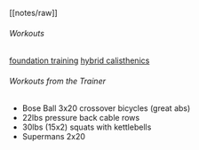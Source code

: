 [[notes/raw]]

###### Workouts
[foundation training](https://www.youtube.com/watch?v=4BOTvaRaDjI)
[hybrid calisthenics]([https://www.hybridcalisthenics.com/programs](https://www.hybridcalisthenics.com/programs))

###### Workouts from the Trainer
* Bose Ball 3x20 crossover bicycles (great abs)
* 22lbs pressure back cable rows
* 30lbs (15x2) squats with kettlebells
* Supermans 2x20